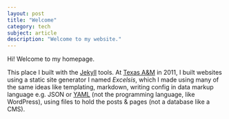 ```yaml
---
layout: post
title: "Welcome"
category: tech
subject: article
description: "Welcome to my website."
---
```


Hi! Welcome to my homepage.

This place I built with the [Jekyll]({{site.baseurl}}tech/jekyll.html)
tools. At [Texas A&M]({{site.baseurl}}clients/tamu.html)
in 2011, I built websites using a
static site generator I named _Excelsis_,
which I made using many of the
same ideas like templating, markdown, writing config in data markup language
e.g. JSON or [YAML]({{site.baseurl}}tech/jekyll.html) (not the programming
language, like WordPress), using files to hold the posts & pages
(not a database like a CMS).
